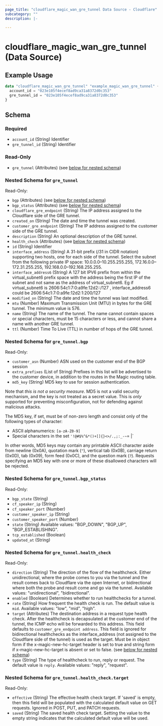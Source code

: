 ```yaml
---
page_title: "cloudflare_magic_wan_gre_tunnel Data Source - Cloudflare"
subcategory: ""
description: |-
  
---
```


# cloudflare_magic_wan_gre_tunnel (Data Source)



## Example Usage

```terraform
data "cloudflare_magic_wan_gre_tunnel" "example_magic_wan_gre_tunnel" {
  account_id = "023e105f4ecef8ad9ca31a8372d0c353"
  gre_tunnel_id = "023e105f4ecef8ad9ca31a8372d0c353"
}
```

<!-- schema generated by tfplugindocs -->
## Schema

### Required

- `account_id` (String) Identifier
- `gre_tunnel_id` (String) Identifier

### Read-Only

- `gre_tunnel` (Attributes) (see [below for nested schema](#nestedatt--gre_tunnel))

<a id="nestedatt--gre_tunnel"></a>
### Nested Schema for `gre_tunnel`

Read-Only:

- `bgp` (Attributes) (see [below for nested schema](#nestedatt--gre_tunnel--bgp))
- `bgp_status` (Attributes) (see [below for nested schema](#nestedatt--gre_tunnel--bgp_status))
- `cloudflare_gre_endpoint` (String) The IP address assigned to the Cloudflare side of the GRE tunnel.
- `created_on` (String) The date and time the tunnel was created.
- `customer_gre_endpoint` (String) The IP address assigned to the customer side of the GRE tunnel.
- `description` (String) An optional description of the GRE tunnel.
- `health_check` (Attributes) (see [below for nested schema](#nestedatt--gre_tunnel--health_check))
- `id` (String) Identifier
- `interface_address` (String) A 31-bit prefix (/31 in CIDR notation) supporting two hosts, one for each side of the tunnel. Select the subnet from the following private IP space: 10.0.0.0–10.255.255.255, 172.16.0.0–172.31.255.255, 192.168.0.0–192.168.255.255.
- `interface_address6` (String) A 127 bit IPV6 prefix from within the virtual_subnet6 prefix space with the address being the first IP of the subnet and not same as the address of virtual_subnet6. Eg if virtual_subnet6 is 2606:54c1:7:0:a9fe:12d2::/127 , interface_address6 could be 2606:54c1:7:0:a9fe:12d2:1:200/127
- `modified_on` (String) The date and time the tunnel was last modified.
- `mtu` (Number) Maximum Transmission Unit (MTU) in bytes for the GRE tunnel. The minimum value is 576.
- `name` (String) The name of the tunnel. The name cannot contain spaces or special characters, must be 15 characters or less, and cannot share a name with another GRE tunnel.
- `ttl` (Number) Time To Live (TTL) in number of hops of the GRE tunnel.

<a id="nestedatt--gre_tunnel--bgp"></a>
### Nested Schema for `gre_tunnel.bgp`

Read-Only:

- `customer_asn` (Number) ASN used on the customer end of the BGP session
- `extra_prefixes` (List of String) Prefixes in this list will be advertised to the customer device, in addition to the routes in the Magic routing table.
- `md5_key` (String) MD5 key to use for session authentication.

Note that *this is not a security measure*. MD5 is not a valid security mechanism, and the
key is not treated as a secret value. This is *only* supported for preventing
misconfiguration, not for defending against malicious attacks.

The MD5 key, if set, must be of non-zero length and consist only of the following types of
character:

* ASCII alphanumerics: `[a-zA-Z0-9]`
* Special characters in the set `'!@#$%^&*()+[]{}<>/.,;:_-~`= \|`

In other words, MD5 keys may contain any printable ASCII character aside from newline (0x0A),
quotation mark (`"`), vertical tab (0x0B), carriage return (0x0D), tab (0x09), form feed
(0x0C), and the question mark (`?`). Requests specifying an MD5 key with one or more of
these disallowed characters will be rejected.


<a id="nestedatt--gre_tunnel--bgp_status"></a>
### Nested Schema for `gre_tunnel.bgp_status`

Read-Only:

- `bgp_state` (String)
- `cf_speaker_ip` (String)
- `cf_speaker_port` (Number)
- `customer_speaker_ip` (String)
- `customer_speaker_port` (Number)
- `state` (String) Available values: "BGP_DOWN", "BGP_UP", "BGP_ESTABLISHING".
- `tcp_established` (Boolean)
- `updated_at` (String)


<a id="nestedatt--gre_tunnel--health_check"></a>
### Nested Schema for `gre_tunnel.health_check`

Read-Only:

- `direction` (String) The direction of the flow of the healthcheck. Either unidirectional, where the probe comes to you via the tunnel and the result comes back to Cloudflare via the open Internet, or bidirectional where both the probe and result come and go via the tunnel.
Available values: "unidirectional", "bidirectional".
- `enabled` (Boolean) Determines whether to run healthchecks for a tunnel.
- `rate` (String) How frequent the health check is run. The default value is `mid`.
Available values: "low", "mid", "high".
- `target` (Attributes) The destination address in a request type health check. After the healthcheck is decapsulated at the customer end of the tunnel, the ICMP echo will be forwarded to this address. This field defaults to `customer_gre_endpoint address`. This field is ignored for bidirectional healthchecks as the interface_address (not assigned to the Cloudflare side of the tunnel) is used as the target. Must be in object form if the x-magic-new-hc-target header is set to true and string form if x-magic-new-hc-target is absent or set to false. (see [below for nested schema](#nestedatt--gre_tunnel--health_check--target))
- `type` (String) The type of healthcheck to run, reply or request. The default value is `reply`.
Available values: "reply", "request".

<a id="nestedatt--gre_tunnel--health_check--target"></a>
### Nested Schema for `gre_tunnel.health_check.target`

Read-Only:

- `effective` (String) The effective health check target. If 'saved' is empty, then this field will be populated with the calculated default value on GET requests. Ignored in POST, PUT, and PATCH requests.
- `saved` (String) The saved health check target. Setting the value to the empty string indicates that the calculated default value will be used.


